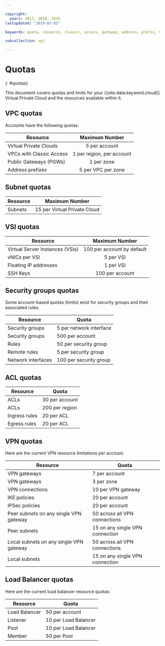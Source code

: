 ```yaml
---

copyright:
  years: 2017, 2018, 2019
lastupdated: "2019-03-03"

keywords: quota, resource, classic, access, gateway, address, prefix, VSI, vNIC, floating, SSH, key, security, group, rule, remote, peer, ACL, region, ingress, egress, VPN, policies, load balancer, listener, pool, per

subcollection: vpc

---
```

# Quotas
{: #quotas}

This document covers quotas and limits for your {{site.data.keyword.cloud}} Virtual Private Cloud and the resources available within it.

## VPC quotas

Accounts have the following quotas:

|   Resource     | Maximum Number |
| ------- | :------: |
| Virtual Private Clouds | 5 per account|
| VPCs with Classic Access | 1 per region, per account |
| Public Gateways (PGWs) | 1 per zone |
| Address prefixes | 5 per VPC per zone |

## Subnet quotas

|   Resource     | Maximum Number |
| ------- | :------: |
| Subnets | 15 per Virtual Private Cloud |


## VSI quotas
|   Resource     | Maximum Number |
| ------- | :------: |
| Virtual Server Instances (VSIs) | 100 per account by default |
| vNICs per VSI | 5 per VSI |
| Floating IP addresses | 1 per VSI |
| SSH Keys | 100 per account |


## Security groups quotas

Some account-based quotas (limits) exist for security groups and their associated rules.

|Resource|Quota|
|--------|-----|
|Security groups|5 per network interface|
|Security groups|500 per account|
|Rules|50 per security group|
|Remote rules |5 per security group|
|Network interfaces|100 per security group|

## ACL quotas

|Resource|Quota|
|--------|-----|
|ACLs| 30 per account|
|ACLs |200 per region |
|Ingress rules|20 per ACL |
|Egress rules |20 per ACL |

## VPN quotas

Here are the current VPN resource limitations per account:

|Resource|Quota|
|--------|-----|
| VPN gateways| 7 per account |
| VPN gateways | 3 per zone |
| VPN connections | 10 per VPN gateway |
| IKE policies | 20 per account |
| IPSec policies | 20 per account |
| Peer subnets on any single VPN gateway | 50 across all VPN connections|
| Peer subnets  | 15 on any single VPN connection|
| Local subnets on any single VPN gateway | 50 across all VPN connections|
| Local subnets |  15 on any single VPN connection |


## Load Balancer quotas

Here are the current load balancer resource quotas:

|Resource|Quota|
|--------|-----|
| Load Balancer | 50 per account |
| Listener | 10 per Load Balancer |
| Pool | 10 per Load Balancer |
| Member | 50 per Pool |
